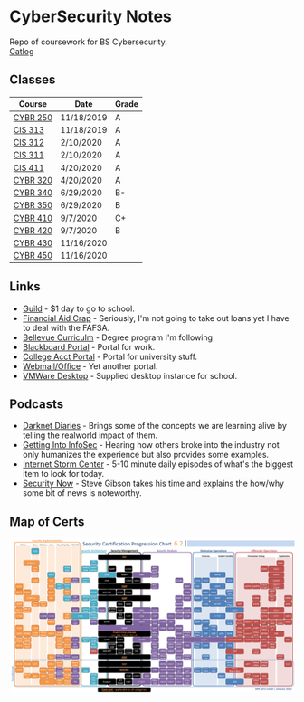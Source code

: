# CyberSecurity Notes

Repo of coursework for BS Cybersecurity.  
[Catlog](./files/19-21-catalog.pdf)

## Classes

| Course | Date | Grade|  
| ------------- | ------------- | ------------- |  
| [CYBR 250](classes/CYBR250/ ) | 11/18/2019 | A |
| [CIS 313](classes/CIS313/ ) | 11/18/2019 | A |
| [CIS 312](classes/CIS312/ ) | 2/10/2020 | A |
| [CIS 311](classes/CIS311/ ) | 2/10/2020 | A |
| [CIS 411](classes/CIS411/ ) | 4/20/2020 | A |
| [CYBR 320](classes/CYBR320/ ) | 4/20/2020 | A |
| [CYBR 340](classes/CYBR340/ ) | 6/29/2020 | B- |
| [CYBR 350](classes/CYBR350/ ) | 6/29/2020 | B |
| [CYBR 410](classes/CYBR410/ ) | 9/7/2020 | C+ |
| [CYBR 420](classes/CYBR420/ ) | 9/7/2020 | B |
| [CYBR 430](classes/CYBR430/ ) | 11/16/2020 |  |
| [CYBR 450](classes/CYBR450/ ) | 11/16/2020 |  |

## Links
*  [Guild](https://www.guildeducation.com/) - $1 day to go to school.  
*  [Financial Aid Crap](https://bellevueuniversityfinancialaid.regenteducation.net/dashboard) - Seriously, I'm not going to take out loans yet I have to deal with the FAFSA.
*  [Bellevue Curriculm](https://www.bellevue.edu/degrees/bachelor/cybersecurity-bs-cohort/) - Degree program I'm following
*  [Blackboard Portal](https://cyberactive.bellevue.edu/) - Portal for work.
*  [College Acct Portal](https://bruin.bellevue.edu/) - Portal for university stuff.
*  [Webmail/Office]( https://outlook.office.com) - Yet another portal.
*  [VMWare Desktop](http://WORKSPACE.BELLEVUE.EDU) - Supplied desktop instance for school.

## Podcasts
*  [Darknet Diaries](https://darknetdiaries.com/) - Brings some of the concepts we are learning alive by telling the realworld impact of them.
*  [Getting Into InfoSec](https://gettingintoinfosec.com/) - Hearing how others broke into the industry not only humanizes the experience but also provides some examples.
*  [Internet Storm Center](https://isc.sans.edu/podcast.html) - 5-10 minute daily episodes of what's the biggest item to look for today.  
*  [Security Now](https://twit.tv/shows/security-now) - Steve Gibson takes his time and explains the how/why some bit of news is noteworthy.  


## Map of Certs
![Map of Certs](./files/Security_Cert_Map.png)

